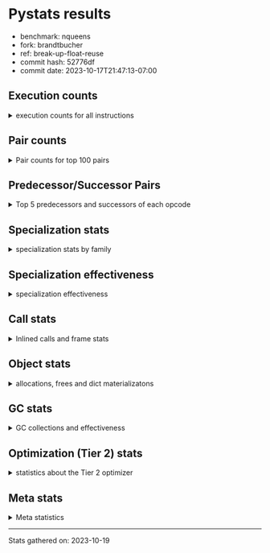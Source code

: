 
# Pystats results

- benchmark: nqueens
- fork: brandtbucher
- ref: break-up-float-reuse
- commit hash: 52776df
- commit date: 2023-10-17T21:47:13-07:00

## Execution counts

<details>
<summary> execution counts for all instructions </summary>

|Name | Count | Self | Cumulative | Miss ratio | 
|---|---:|---:|---:|---:|
| LOAD_FAST | 88,819,380 | 10.9% | 10.9% |  |
| POP_TOP | 51,823,200 | 6.4% | 17.2% |  |
| STORE_FAST | 48,717,120 | 6.0% | 23.2% |  |
| JUMP_BACKWARD | 48,716,640 | 6.0% | 29.2% |  |
| RESUME_CHECK | 47,111,580 | 5.8% | 35.0% |  |
| LOAD_FAST_LOAD_FAST | 46,032,060 | 5.6% | 40.6% |  |
| INTERPRETER_EXIT | 44,692,260 | 5.5% | 46.1% |  |
| YIELD_VALUE | 42,146,160 | 5.2% | 51.2% |  |
| LOAD_DEREF | 39,727,140 | 4.9% | 56.1% |  |
| BINARY_SUBSCR_TUPLE_INT | 39,721,440 | 4.9% | 61.0% |  |
| LOAD_CONST | 37,164,180 | 4.6% | 65.5% |  |
| FOR_ITER_RANGE | 29,489,880 | 3.6% | 69.1% |  |
| BINARY_OP_ADD_INT | 27,667,440 | 3.4% | 72.5% |  |
| FOR_ITER_LIST | 21,772,800 | 2.7% | 75.2% |  |
| SWAP | 17,990,340 | 2.2% | 77.4% |  |
| BINARY_SUBSCR_LIST_INT | 17,990,280 | 2.2% | 79.6% |  |
| COPY | 15,571,200 | 1.9% | 81.5% |  |
| STORE_SUBSCR_LIST_INT | 13,152,000 | 1.6% | 83.1% |  |
| LOAD_GLOBAL_BUILTIN | 12,350,040 | 1.5% | 84.6% |  |
| BINARY_OP_SUBTRACT_INT | 11,747,160 | 1.4% | 86.1% |  |
| POP_JUMP_IF_FALSE | 11,414,460 | 1.4% | 87.5% |  |
| BINARY_SLICE | 10,732,920 | 1.3% | 88.8% |  |
| COMPARE_OP_INT | 9,122,040 | 1.1% | 89.9% |  |
| CALL_BUILTIN_CLASS | 7,384,740 | 0.9% | 90.8% |  |
| GET_ITER | 7,384,440 | 0.9% | 91.7% |  |
| RETURN_CONST | 4,965,360 | 0.6% | 92.3% |  |
| RETURN_GENERATOR | 4,965,300 | 0.6% | 92.9% |  |
| COPY_FREE_VARS | 4,965,240 | 0.6% | 93.5% |  |
| CALL_PY_EXACT_ARGS | 4,965,240 | 0.6% | 94.2% |  |
| SET_FUNCTION_ATTRIBUTE | 4,965,180 | 0.6% | 94.8% |  |
| MAKE_FUNCTION | 4,965,180 | 0.6% | 95.4% |  |
| BUILD_TUPLE | 4,965,180 | 0.6% | 96.0% |  |
| UNARY_NEGATIVE | 4,838,280 | 0.6% | 96.6% |  |
| BINARY_OP | 4,157,960 | 0.5% | 97.1% |  |
| STORE_SLICE | 4,156,860 | 0.5% | 97.6% |  |
| CALL_LEN | 2,546,040 | 0.3% | 97.9% |  |
| JUMP_FORWARD | 2,424,660 | 0.3% | 98.2% |  |
| BINARY_SUBSCR | 2,419,820 | 0.3% | 98.5% |  |
| STORE_SUBSCR | 2,419,740 | 0.3% | 98.8% |  |
| STORE_DEREF | 2,419,260 | 0.3% | 99.1% |  |
| FOR_ITER_GEN | 2,419,260 | 0.3% | 99.4% |  |
| CALL_TUPLE_1 | 2,419,260 | 0.3% | 99.7% |  |
| TO_BOOL_INT | 2,419,200 | 0.3% | 100.0% |  |
| POP_JUMP_IF_TRUE | 126,780 | 0.0% | 100.0% |  |
| CALL | 560 | 0.0% | 100.0% |  |
| PUSH_NULL | 300 | 0.0% | 100.0% |  |
| LOAD_GLOBAL | 280 | 0.0% | 100.0% |  |
| LOAD_GLOBAL_MODULE | 220 | 0.0% | 100.0% |  |
| MAKE_CELL | 120 | 0.0% | 100.0% |  |
| LOAD_ATTR_MODULE | 100 | 0.0% | 100.0% |  |
| RETURN_VALUE | 60 | 0.0% | 100.0% |  |
| POP_JUMP_IF_NOT_NONE | 60 | 0.0% | 100.0% |  |
| NOP | 60 | 0.0% | 100.0% |  |
| LOAD_ATTR | 60 | 0.0% | 100.0% |  |
| END_FOR | 60 | 0.0% | 100.0% |  |
| CALL_PY_WITH_DEFAULTS | 60 | 0.0% | 100.0% |  |
| CALL_FUNCTION_EX | 60 | 0.0% | 100.0% |  |
| BUILD_SLICE | 60 | 0.0% | 100.0% |  |
| BINARY_OP_SUBTRACT_FLOAT_LHS | 60 | 0.0% | 100.0% |  |
| TO_BOOL | 20 | 0.0% | 100.0% |  |
| COMPARE_OP | 20 | 0.0% | 100.0% |  |


</details>

## Pair counts

<details>
<summary> Pair counts for top 100 pairs </summary>

|Pair | Count | Self | Cumulative | 
|---|---:|---:|---:|
| RESUME_CHECK POP_TOP | 42,146,160 | 5.2% | 5.2% |
| POP_TOP JUMP_BACKWARD | 42,019,380 | 5.1% | 10.3% |
| CACHE RESUME_CHECK | 39,727,020 | 4.9% | 15.2% |
| YIELD_VALUE INTERPRETER_EXIT | 39,726,960 | 4.9% | 20.1% |
| STORE_FAST LOAD_DEREF | 39,721,500 | 4.9% | 24.9% |
| LOAD_FAST BINARY_SUBSCR_TUPLE_INT | 39,721,440 | 4.9% | 29.8% |
| LOAD_DEREF LOAD_FAST | 39,721,440 | 4.9% | 34.7% |
| FOR_ITER_RANGE STORE_FAST | 26,943,840 | 3.3% | 38.0% |
| JUMP_BACKWARD FOR_ITER_RANGE | 24,524,700 | 3.0% | 41.0% |
| BINARY_SUBSCR_TUPLE_INT LOAD_FAST | 20,367,840 | 2.5% | 43.5% |
| LOAD_FAST BINARY_OP_ADD_INT | 19,353,600 | 2.4% | 45.8% |
| JUMP_BACKWARD FOR_ITER_LIST | 19,353,600 | 2.4% | 48.2% |
| FOR_ITER_LIST STORE_FAST | 19,353,600 | 2.4% | 50.6% |
| BINARY_SUBSCR_TUPLE_INT YIELD_VALUE | 19,353,600 | 2.4% | 52.9% |
| BINARY_OP_ADD_INT YIELD_VALUE | 19,353,600 | 2.4% | 55.3% |
| BINARY_SUBSCR_LIST_INT LOAD_CONST | 13,152,000 | 1.6% | 56.9% |
| LOAD_FAST_LOAD_FAST BINARY_SUBSCR_LIST_INT | 11,414,280 | 1.4% | 58.3% |
| COMPARE_OP_INT POP_JUMP_IF_FALSE | 8,995,260 | 1.1% | 59.4% |
| STORE_SUBSCR_LIST_INT LOAD_FAST_LOAD_FAST | 8,995,140 | 1.1% | 60.5% |
| STORE_FAST LOAD_FAST_LOAD_FAST | 8,995,140 | 1.1% | 61.6% |
| LOAD_CONST BINARY_OP_ADD_INT | 8,313,800 | 1.0% | 62.7% |
| LOAD_FAST_LOAD_FAST LOAD_CONST | 8,313,720 | 1.0% | 63.7% |
| LOAD_GLOBAL_BUILTIN LOAD_FAST | 7,384,560 | 0.9% | 64.6% |
| LOAD_FAST LOAD_CONST | 6,576,180 | 0.8% | 65.4% |
| LOAD_CONST COMPARE_OP_INT | 6,576,040 | 0.8% | 66.2% |
| SWAP SWAP | 6,576,000 | 0.8% | 67.0% |
| SWAP STORE_SUBSCR_LIST_INT | 6,576,000 | 0.8% | 67.8% |
| POP_JUMP_IF_FALSE LOAD_FAST_LOAD_FAST | 6,576,000 | 0.8% | 68.6% |
| LOAD_FAST_LOAD_FAST STORE_SUBSCR_LIST_INT | 6,576,000 | 0.8% | 69.4% |
| LOAD_FAST_LOAD_FAST COPY | 6,576,000 | 0.8% | 70.2% |
| LOAD_CONST BINARY_OP_SUBTRACT_INT | 6,576,000 | 0.8% | 71.0% |
| COPY COPY | 6,576,000 | 0.8% | 71.8% |
| COPY BINARY_SUBSCR_LIST_INT | 6,576,000 | 0.8% | 72.6% |
| BINARY_OP_SUBTRACT_INT SWAP | 6,576,000 | 0.8% | 73.4% |
| RETURN_CONST INTERPRETER_EXIT | 4,965,300 | 0.6% | 74.1% |
| POP_TOP RESUME_CHECK | 4,965,300 | 0.6% | 74.7% |
| LOAD_GLOBAL_BUILTIN LOAD_GLOBAL_BUILTIN | 4,965,260 | 0.6% | 75.3% |
| CACHE POP_TOP | 4,965,240 | 0.6% | 75.9% |
| SET_FUNCTION_ATTRIBUTE LOAD_FAST | 4,965,180 | 0.6% | 76.5% |
| RESUME_CHECK LOAD_FAST | 4,965,180 | 0.6% | 77.1% |
| MAKE_FUNCTION SET_FUNCTION_ATTRIBUTE | 4,965,180 | 0.6% | 77.7% |
| LOAD_FAST BUILD_TUPLE | 4,965,180 | 0.6% | 78.3% |
| LOAD_CONST MAKE_FUNCTION | 4,965,180 | 0.6% | 78.9% |
| COPY_FREE_VARS RETURN_GENERATOR | 4,965,180 | 0.6% | 79.5% |
| CALL_PY_EXACT_ARGS COPY_FREE_VARS | 4,965,180 | 0.6% | 80.1% |
| BUILD_TUPLE LOAD_CONST | 4,965,180 | 0.6% | 80.7% |
| GET_ITER CALL_PY_EXACT_ARGS | 4,965,160 | 0.6% | 81.4% |
| LOAD_FAST_LOAD_FAST UNARY_NEGATIVE | 4,838,280 | 0.6% | 81.9% |
| LOAD_FAST_LOAD_FAST BINARY_OP_SUBTRACT_INT | 4,156,900 | 0.5% | 82.5% |
| STORE_SUBSCR_LIST_INT JUMP_BACKWARD | 4,156,860 | 0.5% | 83.0% |
| STORE_SLICE LOAD_FAST_LOAD_FAST | 4,156,860 | 0.5% | 83.5% |
| LOAD_FAST_LOAD_FAST LOAD_FAST | 4,156,860 | 0.5% | 84.0% |
| LOAD_CONST STORE_SLICE | 4,156,860 | 0.5% | 84.5% |
| LOAD_CONST BINARY_SLICE | 4,156,860 | 0.5% | 85.0% |
| BINARY_SLICE LOAD_FAST_LOAD_FAST | 4,156,860 | 0.5% | 85.5% |
| BINARY_SLICE BINARY_OP | 4,156,860 | 0.5% | 86.0% |
| BINARY_OP_SUBTRACT_INT LOAD_FAST_LOAD_FAST | 4,156,860 | 0.5% | 86.5% |
| BINARY_OP_ADD_INT LOAD_CONST | 4,156,860 | 0.5% | 87.0% |
| BINARY_OP_ADD_INT BINARY_SLICE | 4,156,860 | 0.5% | 87.6% |
| BINARY_OP LOAD_FAST_LOAD_FAST | 4,156,860 | 0.5% | 88.1% |
| FOR_ITER_RANGE RETURN_CONST | 2,546,040 | 0.3% | 88.4% |
| RETURN_GENERATOR CALL_BUILTIN_CLASS | 2,546,020 | 0.3% | 88.7% |
| LOAD_FAST GET_ITER | 2,545,980 | 0.3% | 89.0% |
| LOAD_FAST FOR_ITER_RANGE | 2,545,980 | 0.3% | 89.3% |
| CALL_BUILTIN_CLASS CALL_LEN | 2,545,980 | 0.3% | 89.6% |
| LOAD_FAST CALL_BUILTIN_CLASS | 2,419,280 | 0.3% | 89.9% |
| CALL_BUILTIN_CLASS CALL_BUILTIN_CLASS | 2,419,280 | 0.3% | 90.2% |
| YIELD_VALUE STORE_DEREF | 2,419,200 | 0.3% | 90.5% |
| TO_BOOL_INT POP_JUMP_IF_FALSE | 2,419,200 | 0.3% | 90.8% |
| SWAP COPY | 2,419,200 | 0.3% | 91.1% |
| STORE_DEREF LOAD_FAST | 2,419,200 | 0.3% | 91.4% |
| LOAD_FAST LOAD_GLOBAL_BUILTIN | 2,419,200 | 0.3% | 91.7% |
| LOAD_FAST FOR_ITER_LIST | 2,419,200 | 0.3% | 92.0% |
| LOAD_FAST BINARY_SLICE | 2,419,200 | 0.3% | 92.3% |
| LOAD_CONST LOAD_FAST | 2,419,200 | 0.3% | 92.6% |
| JUMP_BACKWARD FOR_ITER_GEN | 2,419,200 | 0.3% | 92.9% |
| GET_ITER FOR_ITER_RANGE | 2,419,200 | 0.3% | 93.2% |
| FOR_ITER_LIST RETURN_CONST | 2,419,200 | 0.3% | 93.5% |
| FOR_ITER_GEN RESUME_CHECK | 2,419,200 | 0.3% | 93.8% |
| COPY COMPARE_OP_INT | 2,419,200 | 0.3% | 94.1% |
| CALL_TUPLE_1 YIELD_VALUE | 2,419,200 | 0.3% | 94.4% |
| CALL_LEN SWAP | 2,419,200 | 0.3% | 94.7% |
| CALL_BUILTIN_CLASS GET_ITER | 2,419,200 | 0.3% | 95.0% |
| BINARY_SLICE GET_ITER | 2,419,200 | 0.3% | 95.3% |
| RETURN_GENERATOR CALL_TUPLE_1 | 2,419,180 | 0.3% | 95.6% |
| LOAD_FAST TO_BOOL_INT | 2,419,180 | 0.3% | 95.8% |
| UNARY_NEGATIVE STORE_SUBSCR | 2,419,140 | 0.3% | 96.1% |
| UNARY_NEGATIVE BINARY_SUBSCR | 2,419,140 | 0.3% | 96.4% |
| SWAP LOAD_FAST_LOAD_FAST | 2,419,140 | 0.3% | 96.7% |
| STORE_SUBSCR LOAD_GLOBAL_BUILTIN | 2,419,140 | 0.3% | 97.0% |
| POP_TOP POP_TOP | 2,419,140 | 0.3% | 97.3% |
| POP_TOP JUMP_FORWARD | 2,419,140 | 0.3% | 97.6% |
| POP_JUMP_IF_FALSE JUMP_BACKWARD | 2,419,140 | 0.3% | 97.9% |
| JUMP_FORWARD LOAD_FAST | 2,419,140 | 0.3% | 98.2% |
| JUMP_BACKWARD LOAD_GLOBAL_BUILTIN | 2,419,140 | 0.3% | 98.5% |
| BINARY_SUBSCR_LIST_INT SWAP | 2,419,140 | 0.3% | 98.8% |
| BINARY_SUBSCR_LIST_INT STORE_FAST | 2,419,140 | 0.3% | 99.1% |
| BINARY_SUBSCR LOAD_FAST_LOAD_FAST | 2,419,140 | 0.3% | 99.4% |
| POP_JUMP_IF_FALSE POP_TOP | 2,292,420 | 0.3% | 99.7% |
| LOAD_FAST BINARY_OP_SUBTRACT_INT | 1,014,240 | 0.1% | 99.8% |


</details>

## Predecessor/Successor Pairs

<details>
<summary> Top 5 predecessors and successors of each opcode </summary>

### BINARY_SLICE

<details>
<summary> Successors and predecessors for BINARY_SLICE </summary>

|Predecessors | Count | Percentage | 
|---|---:|---:|
| LOAD_CONST | 4,156,860 | 38.7% |
| BINARY_OP_ADD_INT | 4,156,860 | 38.7% |
| LOAD_FAST | 2,419,200 | 22.5% |

|Successors | Count | Percentage | 
|---|---:|---:|
| LOAD_FAST_LOAD_FAST | 4,156,860 | 38.7% |
| BINARY_OP | 4,156,860 | 38.7% |
| GET_ITER | 2,419,200 | 22.5% |


</details>

### STORE_SLICE

<details>
<summary> Successors and predecessors for STORE_SLICE </summary>

|Predecessors | Count | Percentage | 
|---|---:|---:|
| LOAD_CONST | 4,156,860 | 100.0% |

|Successors | Count | Percentage | 
|---|---:|---:|
| LOAD_FAST_LOAD_FAST | 4,156,860 | 100.0% |


</details>

### CACHE

<details>
<summary> Successors and predecessors for CACHE </summary>

|Predecessors | Count | Percentage | 
|---|---:|---:|

|Successors | Count | Percentage | 
|---|---:|---:|
| RESUME_CHECK | 39,727,020 | 88.9% |
| POP_TOP | 4,965,240 | 11.1% |


</details>

### BINARY_SUBSCR

<details>
<summary> Successors and predecessors for BINARY_SUBSCR </summary>

|Predecessors | Count | Percentage | 
|---|---:|---:|
| UNARY_NEGATIVE | 2,419,140 | 100.0% |
| BINARY_SUBSCR | 620 | 0.0% |
| BUILD_SLICE | 60 | 0.0% |

|Successors | Count | Percentage | 
|---|---:|---:|
| LOAD_FAST_LOAD_FAST | 2,419,140 | 100.0% |
| BINARY_SUBSCR | 620 | 0.0% |
| STORE_FAST | 60 | 0.0% |


</details>

### END_FOR

<details>
<summary> Successors and predecessors for END_FOR </summary>

|Predecessors | Count | Percentage | 
|---|---:|---:|
| RETURN_CONST | 60 | 100.0% |

|Successors | Count | Percentage | 
|---|---:|---:|
| RETURN_CONST | 60 | 100.0% |


</details>

### GET_ITER

<details>
<summary> Successors and predecessors for GET_ITER </summary>

|Predecessors | Count | Percentage | 
|---|---:|---:|
| LOAD_FAST | 2,545,980 | 34.5% |
| CALL_BUILTIN_CLASS | 2,419,200 | 32.8% |
| BINARY_SLICE | 2,419,200 | 32.8% |
| RETURN_GENERATOR | 60 | 0.0% |

|Successors | Count | Percentage | 
|---|---:|---:|
| CALL_PY_EXACT_ARGS | 4,965,160 | 67.2% |
| FOR_ITER_RANGE | 2,419,200 | 32.8% |
| FOR_ITER_GEN | 60 | 0.0% |
| CALL | 20 | 0.0% |


</details>

### INTERPRETER_EXIT

<details>
<summary> Successors and predecessors for INTERPRETER_EXIT </summary>

|Predecessors | Count | Percentage | 
|---|---:|---:|
| YIELD_VALUE | 39,726,960 | 88.9% |
| RETURN_CONST | 4,965,300 | 11.1% |

|Successors | Count | Percentage | 
|---|---:|---:|


</details>

### MAKE_FUNCTION

<details>
<summary> Successors and predecessors for MAKE_FUNCTION </summary>

|Predecessors | Count | Percentage | 
|---|---:|---:|
| LOAD_CONST | 4,965,180 | 100.0% |

|Successors | Count | Percentage | 
|---|---:|---:|
| SET_FUNCTION_ATTRIBUTE | 4,965,180 | 100.0% |


</details>

### NOP

<details>
<summary> Successors and predecessors for NOP </summary>

|Predecessors | Count | Percentage | 
|---|---:|---:|
| POP_TOP | 60 | 100.0% |

|Successors | Count | Percentage | 
|---|---:|---:|
| LOAD_DEREF | 60 | 100.0% |


</details>

### POP_TOP

<details>
<summary> Successors and predecessors for POP_TOP </summary>

|Predecessors | Count | Percentage | 
|---|---:|---:|
| RESUME_CHECK | 42,146,160 | 81.3% |
| CACHE | 4,965,240 | 9.6% |
| POP_TOP | 2,419,140 | 4.7% |
| POP_JUMP_IF_FALSE | 2,292,420 | 4.4% |
| CALL | 120 | 0.0% |

|Successors | Count | Percentage | 
|---|---:|---:|
| JUMP_BACKWARD | 42,019,380 | 81.1% |
| RESUME_CHECK | 4,965,300 | 9.6% |
| POP_TOP | 2,419,140 | 4.7% |
| JUMP_FORWARD | 2,419,140 | 4.7% |
| LOAD_FAST | 120 | 0.0% |


</details>

### PUSH_NULL

<details>
<summary> Successors and predecessors for PUSH_NULL </summary>

|Predecessors | Count | Percentage | 
|---|---:|---:|
| LOAD_FAST | 180 | 60.0% |
| LOAD_DEREF | 60 | 20.0% |
| LOAD_ATTR_MODULE | 40 | 13.3% |
| LOAD_ATTR | 20 | 6.7% |

|Successors | Count | Percentage | 
|---|---:|---:|
| CALL | 240 | 80.0% |
| LOAD_FAST | 60 | 20.0% |


</details>

### RETURN_GENERATOR

<details>
<summary> Successors and predecessors for RETURN_GENERATOR </summary>

|Predecessors | Count | Percentage | 
|---|---:|---:|
| COPY_FREE_VARS | 4,965,180 | 100.0% |
| MAKE_CELL | 120 | 0.0% |

|Successors | Count | Percentage | 
|---|---:|---:|
| CALL_BUILTIN_CLASS | 2,546,020 | 51.3% |
| CALL_TUPLE_1 | 2,419,180 | 48.7% |
| GET_ITER | 60 | 0.0% |
| CALL | 40 | 0.0% |


</details>

### RETURN_VALUE

<details>
<summary> Successors and predecessors for RETURN_VALUE </summary>

|Predecessors | Count | Percentage | 
|---|---:|---:|
| LOAD_FAST | 60 | 100.0% |

|Successors | Count | Percentage | 
|---|---:|---:|
| LOAD_GLOBAL | 40 | 66.7% |
| LOAD_GLOBAL_MODULE | 20 | 33.3% |


</details>

### STORE_SUBSCR

<details>
<summary> Successors and predecessors for STORE_SUBSCR </summary>

|Predecessors | Count | Percentage | 
|---|---:|---:|
| UNARY_NEGATIVE | 2,419,140 | 100.0% |
| STORE_SUBSCR | 600 | 0.0% |

|Successors | Count | Percentage | 
|---|---:|---:|
| LOAD_GLOBAL_BUILTIN | 2,419,140 | 100.0% |
| STORE_SUBSCR | 600 | 0.0% |


</details>

### TO_BOOL

<details>
<summary> Successors and predecessors for TO_BOOL </summary>

|Predecessors | Count | Percentage | 
|---|---:|---:|
| LOAD_FAST | 20 | 100.0% |

|Successors | Count | Percentage | 
|---|---:|---:|
| TO_BOOL_INT | 20 | 100.0% |


</details>

### UNARY_NEGATIVE

<details>
<summary> Successors and predecessors for UNARY_NEGATIVE </summary>

|Predecessors | Count | Percentage | 
|---|---:|---:|
| LOAD_FAST_LOAD_FAST | 4,838,280 | 100.0% |

|Successors | Count | Percentage | 
|---|---:|---:|
| STORE_SUBSCR | 2,419,140 | 50.0% |
| BINARY_SUBSCR | 2,419,140 | 50.0% |


</details>

### BINARY_OP

<details>
<summary> Successors and predecessors for BINARY_OP </summary>

|Predecessors | Count | Percentage | 
|---|---:|---:|
| BINARY_SLICE | 4,156,860 | 100.0% |
| BINARY_OP | 1,020 | 0.0% |
| LOAD_CONST | 40 | 0.0% |
| LOAD_FAST_LOAD_FAST | 20 | 0.0% |
| LOAD_FAST | 20 | 0.0% |

|Successors | Count | Percentage | 
|---|---:|---:|
| LOAD_FAST_LOAD_FAST | 4,156,860 | 100.0% |
| BINARY_OP | 1,020 | 0.0% |
| BINARY_OP_ADD_INT | 40 | 0.0% |
| BINARY_OP_SUBTRACT_INT | 20 | 0.0% |
| BINARY_OP_SUBTRACT_FLOAT_LHS | 20 | 0.0% |


</details>

### BUILD_SLICE

<details>
<summary> Successors and predecessors for BUILD_SLICE </summary>

|Predecessors | Count | Percentage | 
|---|---:|---:|
| LOAD_CONST | 60 | 100.0% |

|Successors | Count | Percentage | 
|---|---:|---:|
| BINARY_SUBSCR | 60 | 100.0% |


</details>

### BUILD_TUPLE

<details>
<summary> Successors and predecessors for BUILD_TUPLE </summary>

|Predecessors | Count | Percentage | 
|---|---:|---:|
| LOAD_FAST | 4,965,180 | 100.0% |

|Successors | Count | Percentage | 
|---|---:|---:|
| LOAD_CONST | 4,965,180 | 100.0% |


</details>

### CALL

<details>
<summary> Successors and predecessors for CALL </summary>

|Predecessors | Count | Percentage | 
|---|---:|---:|
| PUSH_NULL | 240 | 42.9% |
| LOAD_FAST | 100 | 17.9% |
| CALL | 80 | 14.3% |
| RETURN_GENERATOR | 40 | 7.1% |
| CALL_BUILTIN_CLASS | 40 | 7.1% |

|Successors | Count | Percentage | 
|---|---:|---:|
| POP_TOP | 120 | 21.4% |
| CALL_BUILTIN_CLASS | 120 | 21.4% |
| CALL | 80 | 14.3% |
| STORE_FAST | 60 | 10.7% |
| LOAD_FAST | 60 | 10.7% |


</details>

### CALL_FUNCTION_EX

<details>
<summary> Successors and predecessors for CALL_FUNCTION_EX </summary>

|Predecessors | Count | Percentage | 
|---|---:|---:|
| LOAD_FAST | 60 | 100.0% |

|Successors | Count | Percentage | 
|---|---:|---:|
| COPY_FREE_VARS | 60 | 100.0% |


</details>

### COMPARE_OP

<details>
<summary> Successors and predecessors for COMPARE_OP </summary>

|Predecessors | Count | Percentage | 
|---|---:|---:|
| LOAD_CONST | 20 | 100.0% |

|Successors | Count | Percentage | 
|---|---:|---:|
| COMPARE_OP_INT | 20 | 100.0% |


</details>

### COPY

<details>
<summary> Successors and predecessors for COPY </summary>

|Predecessors | Count | Percentage | 
|---|---:|---:|
| LOAD_FAST_LOAD_FAST | 6,576,000 | 42.2% |
| COPY | 6,576,000 | 42.2% |
| SWAP | 2,419,200 | 15.5% |

|Successors | Count | Percentage | 
|---|---:|---:|
| COPY | 6,576,000 | 42.2% |
| BINARY_SUBSCR_LIST_INT | 6,576,000 | 42.2% |
| COMPARE_OP_INT | 2,419,200 | 15.5% |


</details>

### COPY_FREE_VARS

<details>
<summary> Successors and predecessors for COPY_FREE_VARS </summary>

|Predecessors | Count | Percentage | 
|---|---:|---:|
| CALL_PY_EXACT_ARGS | 4,965,180 | 100.0% |
| CALL_FUNCTION_EX | 60 | 0.0% |

|Successors | Count | Percentage | 
|---|---:|---:|
| RETURN_GENERATOR | 4,965,180 | 100.0% |
| RESUME_CHECK | 60 | 0.0% |


</details>

### JUMP_BACKWARD

<details>
<summary> Successors and predecessors for JUMP_BACKWARD </summary>

|Predecessors | Count | Percentage | 
|---|---:|---:|
| POP_TOP | 42,019,380 | 86.3% |
| STORE_SUBSCR_LIST_INT | 4,156,860 | 8.5% |
| POP_JUMP_IF_FALSE | 2,419,140 | 5.0% |
| POP_JUMP_IF_TRUE | 121,260 | 0.2% |

|Successors | Count | Percentage | 
|---|---:|---:|
| FOR_ITER_RANGE | 24,524,700 | 50.3% |
| FOR_ITER_LIST | 19,353,600 | 39.7% |
| FOR_ITER_GEN | 2,419,200 | 5.0% |
| LOAD_GLOBAL_BUILTIN | 2,419,140 | 5.0% |


</details>

### JUMP_FORWARD

<details>
<summary> Successors and predecessors for JUMP_FORWARD </summary>

|Predecessors | Count | Percentage | 
|---|---:|---:|
| POP_TOP | 2,419,140 | 99.8% |
| POP_JUMP_IF_TRUE | 5,520 | 0.2% |

|Successors | Count | Percentage | 
|---|---:|---:|
| LOAD_FAST | 2,419,140 | 99.8% |
| LOAD_DEREF | 5,520 | 0.2% |


</details>

### LOAD_ATTR

<details>
<summary> Successors and predecessors for LOAD_ATTR </summary>

|Predecessors | Count | Percentage | 
|---|---:|---:|
| LOAD_GLOBAL_MODULE | 40 | 66.7% |
| LOAD_GLOBAL | 20 | 33.3% |

|Successors | Count | Percentage | 
|---|---:|---:|
| LOAD_ATTR_MODULE | 40 | 66.7% |
| PUSH_NULL | 20 | 33.3% |


</details>

### LOAD_CONST

<details>
<summary> Successors and predecessors for LOAD_CONST </summary>

|Predecessors | Count | Percentage | 
|---|---:|---:|
| BINARY_SUBSCR_LIST_INT | 13,152,000 | 35.4% |
| LOAD_FAST_LOAD_FAST | 8,313,720 | 22.4% |
| LOAD_FAST | 6,576,180 | 17.7% |
| BUILD_TUPLE | 4,965,180 | 13.4% |
| BINARY_OP_ADD_INT | 4,156,860 | 11.2% |

|Successors | Count | Percentage | 
|---|---:|---:|
| BINARY_OP_ADD_INT | 8,313,800 | 22.4% |
| COMPARE_OP_INT | 6,576,040 | 17.7% |
| BINARY_OP_SUBTRACT_INT | 6,576,000 | 17.7% |
| MAKE_FUNCTION | 4,965,180 | 13.4% |
| STORE_SLICE | 4,156,860 | 11.2% |


</details>

### LOAD_DEREF

<details>
<summary> Successors and predecessors for LOAD_DEREF </summary>

|Predecessors | Count | Percentage | 
|---|---:|---:|
| STORE_FAST | 39,721,500 | 100.0% |
| JUMP_FORWARD | 5,520 | 0.0% |
| NOP | 60 | 0.0% |
| LOAD_GLOBAL_BUILTIN | 60 | 0.0% |

|Successors | Count | Percentage | 
|---|---:|---:|
| LOAD_FAST | 39,721,440 | 100.0% |
| YIELD_VALUE | 5,520 | 0.0% |
| STORE_FAST | 60 | 0.0% |
| PUSH_NULL | 60 | 0.0% |
| CALL_LEN | 40 | 0.0% |


</details>

### LOAD_FAST

<details>
<summary> Successors and predecessors for LOAD_FAST </summary>

|Predecessors | Count | Percentage | 
|---|---:|---:|
| LOAD_DEREF | 39,721,440 | 44.7% |
| BINARY_SUBSCR_TUPLE_INT | 20,367,840 | 22.9% |
| LOAD_GLOBAL_BUILTIN | 7,384,560 | 8.3% |
| SET_FUNCTION_ATTRIBUTE | 4,965,180 | 5.6% |
| RESUME_CHECK | 4,965,180 | 5.6% |

|Successors | Count | Percentage | 
|---|---:|---:|
| BINARY_SUBSCR_TUPLE_INT | 39,721,440 | 44.7% |
| BINARY_OP_ADD_INT | 19,353,600 | 21.8% |
| LOAD_CONST | 6,576,180 | 7.4% |
| BUILD_TUPLE | 4,965,180 | 5.6% |
| GET_ITER | 2,545,980 | 2.9% |


</details>

### LOAD_FAST_LOAD_FAST

<details>
<summary> Successors and predecessors for LOAD_FAST_LOAD_FAST </summary>

|Predecessors | Count | Percentage | 
|---|---:|---:|
| STORE_SUBSCR_LIST_INT | 8,995,140 | 19.5% |
| STORE_FAST | 8,995,140 | 19.5% |
| POP_JUMP_IF_FALSE | 6,576,000 | 14.3% |
| STORE_SLICE | 4,156,860 | 9.0% |
| BINARY_SLICE | 4,156,860 | 9.0% |

|Successors | Count | Percentage | 
|---|---:|---:|
| BINARY_SUBSCR_LIST_INT | 11,414,280 | 24.8% |
| LOAD_CONST | 8,313,720 | 18.1% |
| STORE_SUBSCR_LIST_INT | 6,576,000 | 14.3% |
| COPY | 6,576,000 | 14.3% |
| UNARY_NEGATIVE | 4,838,280 | 10.5% |


</details>

### LOAD_GLOBAL

<details>
<summary> Successors and predecessors for LOAD_GLOBAL </summary>

|Predecessors | Count | Percentage | 
|---|---:|---:|
| STORE_FAST | 80 | 28.6% |
| RESUME_CHECK | 80 | 28.6% |
| LOAD_GLOBAL_BUILTIN | 60 | 21.4% |
| RETURN_VALUE | 40 | 14.3% |
| STORE_DEREF | 20 | 7.1% |

|Successors | Count | Percentage | 
|---|---:|---:|
| LOAD_GLOBAL_BUILTIN | 180 | 64.3% |
| LOAD_GLOBAL_MODULE | 80 | 28.6% |
| LOAD_ATTR | 20 | 7.1% |


</details>

### MAKE_CELL

<details>
<summary> Successors and predecessors for MAKE_CELL </summary>

|Predecessors | Count | Percentage | 
|---|---:|---:|
| CALL_PY_WITH_DEFAULTS | 60 | 50.0% |
| CALL_PY_EXACT_ARGS | 60 | 50.0% |

|Successors | Count | Percentage | 
|---|---:|---:|
| RETURN_GENERATOR | 120 | 100.0% |


</details>

### POP_JUMP_IF_FALSE

<details>
<summary> Successors and predecessors for POP_JUMP_IF_FALSE </summary>

|Predecessors | Count | Percentage | 
|---|---:|---:|
| COMPARE_OP_INT | 8,995,260 | 78.8% |
| TO_BOOL_INT | 2,419,200 | 21.2% |

|Successors | Count | Percentage | 
|---|---:|---:|
| LOAD_FAST_LOAD_FAST | 6,576,000 | 57.6% |
| JUMP_BACKWARD | 2,419,140 | 21.2% |
| POP_TOP | 2,292,420 | 20.1% |
| LOAD_GLOBAL_BUILTIN | 126,840 | 1.1% |
| LOAD_FAST | 60 | 0.0% |


</details>

### POP_JUMP_IF_NOT_NONE

<details>
<summary> Successors and predecessors for POP_JUMP_IF_NOT_NONE </summary>

|Predecessors | Count | Percentage | 
|---|---:|---:|
| LOAD_FAST | 60 | 100.0% |

|Successors | Count | Percentage | 
|---|---:|---:|
| LOAD_FAST | 60 | 100.0% |


</details>

### POP_JUMP_IF_TRUE

<details>
<summary> Successors and predecessors for POP_JUMP_IF_TRUE </summary>

|Predecessors | Count | Percentage | 
|---|---:|---:|
| COMPARE_OP_INT | 126,780 | 100.0% |

|Successors | Count | Percentage | 
|---|---:|---:|
| JUMP_BACKWARD | 121,260 | 95.6% |
| JUMP_FORWARD | 5,520 | 4.4% |


</details>

### RETURN_CONST

<details>
<summary> Successors and predecessors for RETURN_CONST </summary>

|Predecessors | Count | Percentage | 
|---|---:|---:|
| FOR_ITER_RANGE | 2,546,040 | 51.3% |
| FOR_ITER_LIST | 2,419,200 | 48.7% |
| POP_TOP | 60 | 0.0% |
| END_FOR | 60 | 0.0% |

|Successors | Count | Percentage | 
|---|---:|---:|
| INTERPRETER_EXIT | 4,965,300 | 100.0% |
| END_FOR | 60 | 0.0% |


</details>

### SET_FUNCTION_ATTRIBUTE

<details>
<summary> Successors and predecessors for SET_FUNCTION_ATTRIBUTE </summary>

|Predecessors | Count | Percentage | 
|---|---:|---:|
| MAKE_FUNCTION | 4,965,180 | 100.0% |

|Successors | Count | Percentage | 
|---|---:|---:|
| LOAD_FAST | 4,965,180 | 100.0% |


</details>

### STORE_DEREF

<details>
<summary> Successors and predecessors for STORE_DEREF </summary>

|Predecessors | Count | Percentage | 
|---|---:|---:|
| YIELD_VALUE | 2,419,200 | 100.0% |
| CALL_TUPLE_1 | 60 | 0.0% |

|Successors | Count | Percentage | 
|---|---:|---:|
| LOAD_FAST | 2,419,200 | 100.0% |
| LOAD_GLOBAL_BUILTIN | 40 | 0.0% |
| LOAD_GLOBAL | 20 | 0.0% |


</details>

### STORE_FAST

<details>
<summary> Successors and predecessors for STORE_FAST </summary>

|Predecessors | Count | Percentage | 
|---|---:|---:|
| FOR_ITER_RANGE | 26,943,840 | 55.3% |
| FOR_ITER_LIST | 19,353,600 | 39.7% |
| BINARY_SUBSCR_LIST_INT | 2,419,140 | 5.0% |
| CALL_BUILTIN_CLASS | 120 | 0.0% |
| LOAD_FAST | 60 | 0.0% |

|Successors | Count | Percentage | 
|---|---:|---:|
| LOAD_DEREF | 39,721,500 | 81.5% |
| LOAD_FAST_LOAD_FAST | 8,995,140 | 18.5% |
| LOAD_FAST | 240 | 0.0% |
| LOAD_GLOBAL_BUILTIN | 120 | 0.0% |
| LOAD_GLOBAL | 80 | 0.0% |


</details>

### SWAP

<details>
<summary> Successors and predecessors for SWAP </summary>

|Predecessors | Count | Percentage | 
|---|---:|---:|
| SWAP | 6,576,000 | 36.6% |
| BINARY_OP_SUBTRACT_INT | 6,576,000 | 36.6% |
| CALL_LEN | 2,419,200 | 13.4% |
| BINARY_SUBSCR_LIST_INT | 2,419,140 | 13.4% |

|Successors | Count | Percentage | 
|---|---:|---:|
| SWAP | 6,576,000 | 36.6% |
| STORE_SUBSCR_LIST_INT | 6,576,000 | 36.6% |
| COPY | 2,419,200 | 13.4% |
| LOAD_FAST_LOAD_FAST | 2,419,140 | 13.4% |


</details>

### YIELD_VALUE

<details>
<summary> Successors and predecessors for YIELD_VALUE </summary>

|Predecessors | Count | Percentage | 
|---|---:|---:|
| BINARY_SUBSCR_TUPLE_INT | 19,353,600 | 45.9% |
| BINARY_OP_ADD_INT | 19,353,600 | 45.9% |
| CALL_TUPLE_1 | 2,419,200 | 5.7% |
| BINARY_OP_SUBTRACT_INT | 1,014,240 | 2.4% |
| LOAD_DEREF | 5,520 | 0.0% |

|Successors | Count | Percentage | 
|---|---:|---:|
| INTERPRETER_EXIT | 39,726,960 | 94.3% |
| STORE_DEREF | 2,419,200 | 5.7% |


</details>

### BINARY_OP_ADD_INT

<details>
<summary> Successors and predecessors for BINARY_OP_ADD_INT </summary>

|Predecessors | Count | Percentage | 
|---|---:|---:|
| LOAD_FAST | 19,353,600 | 70.0% |
| LOAD_CONST | 8,313,800 | 30.0% |
| BINARY_OP | 40 | 0.0% |

|Successors | Count | Percentage | 
|---|---:|---:|
| YIELD_VALUE | 19,353,600 | 70.0% |
| LOAD_CONST | 4,156,860 | 15.0% |
| BINARY_SLICE | 4,156,860 | 15.0% |
| LOAD_FAST | 60 | 0.0% |
| CALL_BUILTIN_CLASS | 40 | 0.0% |


</details>

### BINARY_OP_SUBTRACT_FLOAT_LHS

<details>
<summary> Successors and predecessors for BINARY_OP_SUBTRACT_FLOAT_LHS </summary>

|Predecessors | Count | Percentage | 
|---|---:|---:|
| LOAD_FAST | 40 | 66.7% |
| BINARY_OP | 20 | 33.3% |

|Successors | Count | Percentage | 
|---|---:|---:|
| STORE_FAST | 60 | 100.0% |


</details>

### BINARY_OP_SUBTRACT_INT

<details>
<summary> Successors and predecessors for BINARY_OP_SUBTRACT_INT </summary>

|Predecessors | Count | Percentage | 
|---|---:|---:|
| LOAD_CONST | 6,576,000 | 56.0% |
| LOAD_FAST_LOAD_FAST | 4,156,900 | 35.4% |
| LOAD_FAST | 1,014,240 | 8.6% |
| BINARY_OP | 20 | 0.0% |

|Successors | Count | Percentage | 
|---|---:|---:|
| SWAP | 6,576,000 | 56.0% |
| LOAD_FAST_LOAD_FAST | 4,156,860 | 35.4% |
| YIELD_VALUE | 1,014,240 | 8.6% |
| LOAD_CONST | 60 | 0.0% |


</details>

### BINARY_SUBSCR_LIST_INT

<details>
<summary> Successors and predecessors for BINARY_SUBSCR_LIST_INT </summary>

|Predecessors | Count | Percentage | 
|---|---:|---:|
| LOAD_FAST_LOAD_FAST | 11,414,280 | 63.4% |
| COPY | 6,576,000 | 36.6% |

|Successors | Count | Percentage | 
|---|---:|---:|
| LOAD_CONST | 13,152,000 | 73.1% |
| SWAP | 2,419,140 | 13.4% |
| STORE_FAST | 2,419,140 | 13.4% |


</details>

### BINARY_SUBSCR_TUPLE_INT

<details>
<summary> Successors and predecessors for BINARY_SUBSCR_TUPLE_INT </summary>

|Predecessors | Count | Percentage | 
|---|---:|---:|
| LOAD_FAST | 39,721,440 | 100.0% |

|Successors | Count | Percentage | 
|---|---:|---:|
| LOAD_FAST | 20,367,840 | 51.3% |
| YIELD_VALUE | 19,353,600 | 48.7% |


</details>

### CALL_BUILTIN_CLASS

<details>
<summary> Successors and predecessors for CALL_BUILTIN_CLASS </summary>

|Predecessors | Count | Percentage | 
|---|---:|---:|
| RETURN_GENERATOR | 2,546,020 | 34.5% |
| LOAD_FAST | 2,419,280 | 32.8% |
| CALL_BUILTIN_CLASS | 2,419,280 | 32.8% |
| CALL | 120 | 0.0% |
| BINARY_OP_ADD_INT | 40 | 0.0% |

|Successors | Count | Percentage | 
|---|---:|---:|
| CALL_LEN | 2,545,980 | 34.5% |
| CALL_BUILTIN_CLASS | 2,419,280 | 32.8% |
| GET_ITER | 2,419,200 | 32.8% |
| STORE_FAST | 120 | 0.0% |
| POP_TOP | 60 | 0.0% |


</details>

### CALL_LEN

<details>
<summary> Successors and predecessors for CALL_LEN </summary>

|Predecessors | Count | Percentage | 
|---|---:|---:|
| CALL_BUILTIN_CLASS | 2,545,980 | 100.0% |
| LOAD_DEREF | 40 | 0.0% |
| CALL | 20 | 0.0% |

|Successors | Count | Percentage | 
|---|---:|---:|
| SWAP | 2,419,200 | 95.0% |
| COMPARE_OP_INT | 126,780 | 5.0% |
| STORE_FAST | 60 | 0.0% |


</details>

### CALL_PY_EXACT_ARGS

<details>
<summary> Successors and predecessors for CALL_PY_EXACT_ARGS </summary>

|Predecessors | Count | Percentage | 
|---|---:|---:|
| GET_ITER | 4,965,160 | 100.0% |
| LOAD_FAST | 40 | 0.0% |
| CALL | 40 | 0.0% |

|Successors | Count | Percentage | 
|---|---:|---:|
| COPY_FREE_VARS | 4,965,180 | 100.0% |
| MAKE_CELL | 60 | 0.0% |


</details>

### CALL_PY_WITH_DEFAULTS

<details>
<summary> Successors and predecessors for CALL_PY_WITH_DEFAULTS </summary>

|Predecessors | Count | Percentage | 
|---|---:|---:|
| LOAD_FAST | 40 | 66.7% |
| CALL | 20 | 33.3% |

|Successors | Count | Percentage | 
|---|---:|---:|
| MAKE_CELL | 60 | 100.0% |


</details>

### CALL_TUPLE_1

<details>
<summary> Successors and predecessors for CALL_TUPLE_1 </summary>

|Predecessors | Count | Percentage | 
|---|---:|---:|
| RETURN_GENERATOR | 2,419,180 | 100.0% |
| LOAD_FAST | 40 | 0.0% |
| CALL | 40 | 0.0% |

|Successors | Count | Percentage | 
|---|---:|---:|
| YIELD_VALUE | 2,419,200 | 100.0% |
| STORE_DEREF | 60 | 0.0% |


</details>

### COMPARE_OP_INT

<details>
<summary> Successors and predecessors for COMPARE_OP_INT </summary>

|Predecessors | Count | Percentage | 
|---|---:|---:|
| LOAD_CONST | 6,576,040 | 72.1% |
| COPY | 2,419,200 | 26.5% |
| CALL_LEN | 126,780 | 1.4% |
| COMPARE_OP | 20 | 0.0% |

|Successors | Count | Percentage | 
|---|---:|---:|
| POP_JUMP_IF_FALSE | 8,995,260 | 98.6% |
| POP_JUMP_IF_TRUE | 126,780 | 1.4% |


</details>

### FOR_ITER_GEN

<details>
<summary> Successors and predecessors for FOR_ITER_GEN </summary>

|Predecessors | Count | Percentage | 
|---|---:|---:|
| JUMP_BACKWARD | 2,419,200 | 100.0% |
| GET_ITER | 60 | 0.0% |

|Successors | Count | Percentage | 
|---|---:|---:|
| RESUME_CHECK | 2,419,200 | 100.0% |
| POP_TOP | 60 | 0.0% |


</details>

### FOR_ITER_LIST

<details>
<summary> Successors and predecessors for FOR_ITER_LIST </summary>

|Predecessors | Count | Percentage | 
|---|---:|---:|
| JUMP_BACKWARD | 19,353,600 | 88.9% |
| LOAD_FAST | 2,419,200 | 11.1% |

|Successors | Count | Percentage | 
|---|---:|---:|
| STORE_FAST | 19,353,600 | 88.9% |
| RETURN_CONST | 2,419,200 | 11.1% |


</details>

### FOR_ITER_RANGE

<details>
<summary> Successors and predecessors for FOR_ITER_RANGE </summary>

|Predecessors | Count | Percentage | 
|---|---:|---:|
| JUMP_BACKWARD | 24,524,700 | 83.2% |
| LOAD_FAST | 2,545,980 | 8.6% |
| GET_ITER | 2,419,200 | 8.2% |

|Successors | Count | Percentage | 
|---|---:|---:|
| STORE_FAST | 26,943,840 | 91.4% |
| RETURN_CONST | 2,546,040 | 8.6% |


</details>

### LOAD_ATTR_MODULE

<details>
<summary> Successors and predecessors for LOAD_ATTR_MODULE </summary>

|Predecessors | Count | Percentage | 
|---|---:|---:|
| LOAD_GLOBAL_MODULE | 60 | 60.0% |
| LOAD_ATTR | 40 | 40.0% |

|Successors | Count | Percentage | 
|---|---:|---:|
| STORE_FAST | 60 | 60.0% |
| PUSH_NULL | 40 | 40.0% |


</details>

### LOAD_GLOBAL_BUILTIN

<details>
<summary> Successors and predecessors for LOAD_GLOBAL_BUILTIN </summary>

|Predecessors | Count | Percentage | 
|---|---:|---:|
| LOAD_GLOBAL_BUILTIN | 4,965,260 | 40.2% |
| LOAD_FAST | 2,419,200 | 19.6% |
| STORE_SUBSCR | 2,419,140 | 19.6% |
| JUMP_BACKWARD | 2,419,140 | 19.6% |
| POP_JUMP_IF_FALSE | 126,840 | 1.0% |

|Successors | Count | Percentage | 
|---|---:|---:|
| LOAD_FAST | 7,384,560 | 59.8% |
| LOAD_GLOBAL_BUILTIN | 4,965,260 | 40.2% |
| LOAD_GLOBAL | 60 | 0.0% |
| LOAD_FAST_LOAD_FAST | 60 | 0.0% |
| LOAD_DEREF | 60 | 0.0% |


</details>

### LOAD_GLOBAL_MODULE

<details>
<summary> Successors and predecessors for LOAD_GLOBAL_MODULE </summary>

|Predecessors | Count | Percentage | 
|---|---:|---:|
| LOAD_GLOBAL | 80 | 36.4% |
| STORE_FAST | 40 | 18.2% |
| RESUME_CHECK | 40 | 18.2% |
| LOAD_GLOBAL_BUILTIN | 40 | 18.2% |
| RETURN_VALUE | 20 | 9.1% |

|Successors | Count | Percentage | 
|---|---:|---:|
| LOAD_FAST | 120 | 54.5% |
| LOAD_ATTR_MODULE | 60 | 27.3% |
| LOAD_ATTR | 40 | 18.2% |


</details>

### RESUME_CHECK

<details>
<summary> Successors and predecessors for RESUME_CHECK </summary>

|Predecessors | Count | Percentage | 
|---|---:|---:|
| CACHE | 39,727,020 | 84.3% |
| POP_TOP | 4,965,300 | 10.5% |
| FOR_ITER_GEN | 2,419,200 | 5.1% |
| COPY_FREE_VARS | 60 | 0.0% |

|Successors | Count | Percentage | 
|---|---:|---:|
| POP_TOP | 42,146,160 | 89.5% |
| LOAD_FAST | 4,965,180 | 10.5% |
| LOAD_GLOBAL_BUILTIN | 120 | 0.0% |
| LOAD_GLOBAL | 80 | 0.0% |
| LOAD_GLOBAL_MODULE | 40 | 0.0% |


</details>

### STORE_SUBSCR_LIST_INT

<details>
<summary> Successors and predecessors for STORE_SUBSCR_LIST_INT </summary>

|Predecessors | Count | Percentage | 
|---|---:|---:|
| SWAP | 6,576,000 | 50.0% |
| LOAD_FAST_LOAD_FAST | 6,576,000 | 50.0% |

|Successors | Count | Percentage | 
|---|---:|---:|
| LOAD_FAST_LOAD_FAST | 8,995,140 | 68.4% |
| JUMP_BACKWARD | 4,156,860 | 31.6% |


</details>

### TO_BOOL_INT

<details>
<summary> Successors and predecessors for TO_BOOL_INT </summary>

|Predecessors | Count | Percentage | 
|---|---:|---:|
| LOAD_FAST | 2,419,180 | 100.0% |
| TO_BOOL | 20 | 0.0% |

|Successors | Count | Percentage | 
|---|---:|---:|
| POP_JUMP_IF_FALSE | 2,419,200 | 100.0% |


</details>


</details>

## Specialization stats

<details>
<summary> specialization stats by family </summary>

### BINARY_SLICE

<details>
<summary> specialization stats for BINARY_SLICE family </summary>

|Kind | Count | Ratio | 
|---|---|---|


</details>

### STORE_SLICE

<details>
<summary> specialization stats for STORE_SLICE family </summary>

|Kind | Count | Ratio | 
|---|---|---|


</details>

### BINARY_SUBSCR

<details>
<summary> specialization stats for BINARY_SUBSCR family </summary>

|Kind | Count | Ratio | 
|---|---|---|
| specialization.deferred |      2419200 | 4.0% |
|          hit |     57711720 | 96.0% |

#### Specialization attempts

| | Count | Ratio | 
|---|---:|---:|
| Success | 0 | 0.0% |
| Failure | 620 | 100.0% |

|Failure kind | Count | Ratio | 
|---|---:|---:|
| out of range | 600 | 96.8% |
| list slice | 20 | 3.2% |


</details>

### STORE_SUBSCR

<details>
<summary> specialization stats for STORE_SUBSCR family </summary>

|Kind | Count | Ratio | 
|---|---|---|
| specialization.deferred |      2419140 | 15.5% |
|          hit |     13152000 | 84.5% |

#### Specialization attempts

| | Count | Ratio | 
|---|---:|---:|
| Success | 0 | 0.0% |
| Failure | 600 | 100.0% |

|Failure kind | Count | Ratio | 
|---|---:|---:|
| out of range | 600 | 100.0% |


</details>

### TO_BOOL

<details>
<summary> specialization stats for TO_BOOL family </summary>

|Kind | Count | Ratio | 
|---|---|---|
|          hit |      2419200 | 100.0% |

#### Specialization attempts

| | Count | Ratio | 
|---|---:|---:|
| Success | 20 | 100.0% |
| Failure | 0 | 0.0% |

|Failure kind | Count | Ratio | 
|---|---:|---:|


</details>

### BINARY_OP

<details>
<summary> specialization stats for BINARY_OP family </summary>

|Kind | Count | Ratio | 
|---|---|---|
| specialization.deferred |      4156860 | 9.5% |
|          hit |     39414660 | 90.5% |

#### Specialization attempts

| | Count | Ratio | 
|---|---:|---:|
| Success | 80 | 7.3% |
| Failure | 1,020 | 92.7% |

|Failure kind | Count | Ratio | 
|---|---:|---:|
| add other | 1,020 | 100.0% |


</details>

### CALL

<details>
<summary> specialization stats for CALL family </summary>

|Kind | Count | Ratio | 
|---|---|---|
| specialization.deferred |          240 | 0.0% |
|          hit |     17315340 | 100.0% |

#### Specialization attempts

| | Count | Ratio | 
|---|---:|---:|
| Success | 240 | 75.0% |
| Failure | 80 | 25.0% |

|Failure kind | Count | Ratio | 
|---|---:|---:|
| cfunc noargs | 60 | 75.0% |
| other | 20 | 25.0% |


</details>

### COMPARE_OP

<details>
<summary> specialization stats for COMPARE_OP family </summary>

|Kind | Count | Ratio | 
|---|---|---|
|          hit |      9122040 | 100.0% |

#### Specialization attempts

| | Count | Ratio | 
|---|---:|---:|
| Success | 20 | 100.0% |
| Failure | 0 | 0.0% |

|Failure kind | Count | Ratio | 
|---|---:|---:|


</details>

### FOR_ITER

<details>
<summary> specialization stats for FOR_ITER family </summary>

|Kind | Count | Ratio | 
|---|---|---|
|          hit |     53681940 | 100.0% |


</details>

### JUMP_BACKWARD

<details>
<summary> specialization stats for JUMP_BACKWARD family </summary>

|Kind | Count | Ratio | 
|---|---|---|


</details>

### LOAD_ATTR

<details>
<summary> specialization stats for LOAD_ATTR family </summary>

|Kind | Count | Ratio | 
|---|---|---|
| specialization.deferred |           20 | 12.5% |
|          hit |          100 | 62.5% |

#### Specialization attempts

| | Count | Ratio | 
|---|---:|---:|
| Success | 40 | 100.0% |
| Failure | 0 | 0.0% |

|Failure kind | Count | Ratio | 
|---|---:|---:|


</details>

### LOAD_GLOBAL

<details>
<summary> specialization stats for LOAD_GLOBAL family </summary>

|Kind | Count | Ratio | 
|---|---|---|
| specialization.deferred |           20 | 0.0% |
|          hit |     12350260 | 100.0% |

#### Specialization attempts

| | Count | Ratio | 
|---|---:|---:|
| Success | 260 | 100.0% |
| Failure | 0 | 0.0% |

|Failure kind | Count | Ratio | 
|---|---:|---:|


</details>

### POP_JUMP_IF_FALSE

<details>
<summary> specialization stats for POP_JUMP_IF_FALSE family </summary>

|Kind | Count | Ratio | 
|---|---|---|


</details>

### POP_JUMP_IF_NOT_NONE

<details>
<summary> specialization stats for POP_JUMP_IF_NOT_NONE family </summary>

|Kind | Count | Ratio | 
|---|---|---|


</details>

### POP_JUMP_IF_TRUE

<details>
<summary> specialization stats for POP_JUMP_IF_TRUE family </summary>

|Kind | Count | Ratio | 
|---|---|---|


</details>


</details>

## Specialization effectiveness

<details>
<summary> specialization effectiveness </summary>

|Instructions | Count | Ratio | 
|---|---:|---:|
| Basic | 479,541,840 | 58.8% |
| Not specialized | 84,146,180 | 10.3% |
| Specialized | 252,278,840 | 30.9% |

### Deferred by instruction

<details>
<summary> deferred by instruction </summary>

|Name | Count | Ratio | 
|---|---:|---:|
| BINARY_OP | 4,156,860 | 46.2% |
| BINARY_SUBSCR | 2,419,200 | 26.9% |
| STORE_SUBSCR | 2,419,140 | 26.9% |
| CALL | 240 | 0.0% |
| LOAD_GLOBAL | 20 | 0.0% |
| LOAD_ATTR | 20 | 0.0% |
| YIELD_VALUE | 0 | 0.0% |
| UNPACK_SEQUENCE | 0 | 0.0% |
| UNARY_NEGATIVE | 0 | 0.0% |
| TO_BOOL_INT | 0 | 0.0% |


</details>


</details>

## Call stats

<details>
<summary> Inlined calls and frame stats </summary>

| | Count | Ratio | 
|---|---:|---:|
| Calls to PyEval_EvalDefault | 44,692,260 | 85.8% |
| Calls to Python functions inlined | 7,384,620 | 14.2% |
| Calls via PyEval_EvalFrame (total) | 44,692,260 | 85.8% |
| Calls via PyEval_EvalFrame (vector) | 60 | 0.0% |
| Calls via PyEval_EvalFrame (generator) | 44,692,200 | 85.8% |
| Calls via PyEval_EvalFrame (legacy) | 0 | 0.0% |
| Calls via PyEval_EvalFrame (function vectorcall) | 60 | 0.0% |
| Calls via PyEval_EvalFrame (build class) | 0 | 0.0% |
| Calls via PyEval_EvalFrame (slot) | 0 | 0.0% |
| Calls via PyEval_EvalFrame (function ex) | 60 | 0.0% |
| Calls via PyEval_EvalFrame (api) | 0 | 0.0% |
| Calls via PyEval_EvalFrame (method) | 0 | 0.0% |
| Frames pushed | 4,965,420 | 9.5% |
| Frame objects created | 0 | 0.0% |


</details>

## Object stats

<details>
<summary> allocations, frees and dict materializatons </summary>

| | Count | Ratio | 
|---|---:|---:|
| Allocations from freelist | 19,855,180 | 32.1% |
| Frees to freelist | 19,855,320 |  |
| Allocations | 41,985,320 | 67.9% |
| Allocations to 512 bytes | 39,615,140 | 64.1% |
| Allocations to 4 kbytes | 2,370,180 | 3.8% |
| Allocations over 4 kbytes | 0 | 0.0% |
| Frees | 41,985,120 |  |
| New values | 0 |  |
| Interpreter increfs | 125,481,820 | 75.3% |
| Interpreter decrefs | 179,830,200 | 78.7% |
| Increfs | 41,231,140 | 24.7% |
| Decrefs | 48,772,040 | 21.3% |
| Materialize dict (on request) | 0 |  |
| Materialize dict (new key) | 0 |  |
| Materialize dict (too big) | 0 |  |
| Materialize dict (str subclass) | 0 |  |
| Dematerialize dict | 0 |  |
| Method cache hits | 20 |  |
| Method cache misses | 0 |  |
| Method cache collisions | 0 |  |
| Method cache dunder hits | 4,838,460 |  |
| Method cache dunder misses | 0 |  |


</details>

## GC stats

<details>
<summary> GC collections and effectiveness </summary>

|Generation | Collections | Objects collected | Object visits | 
|---:|---:|---:|---:|
| 0 | 0 | 0 | 0 |
| 1 | 0 | 0 | 0 |
| 2 | 0 | 0 | 0 |


</details>

## Optimization (Tier 2) stats

<details>
<summary> statistics about the Tier 2 optimizer </summary>

### Overall stats

<details>
<summary> overall stats </summary>

| | Count | Ratio | 
|---|---:|---:|
| Optimization attempts | 0 |  |
| Traces created | 0 |  |
| Traces executed | 0 |  |
| Uops executed | 0 | 0 |
| Trace stack overflow | 0 |  |
| Trace stack underflow | 0 |  |
| Trace too long | 0 |  |
| Trace too short | 0 |  |
| Inner loop found | 0 |  |
| Recursive call | 0 |  |


</details>

**Trace length histogram**

|Range | Count | Ratio | 
|---|---:|---:|
| <= 1 | 0 |  |

**Optimized trace length histogram**

|Range | Count | Ratio | 
|---|---:|---:|
| <= 1 | 0 |  |

**Trace run length histogram**

|Range | Count | Ratio | 
|---|---:|---:|
| <= 1 | 0 |  |

### Uop stats

<details>
<summary> uop stats </summary>

|Uop | Count | Self | Cumulative | 
|---|---:|---:|---:|


</details>

### Unsupported opcodes

<details>
<summary> unsupported opcodes </summary>

|Opcode | Count | 
|---|---|


</details>


</details>

## Meta stats

<details>
<summary> Meta statistics </summary>

| | Count | 
|---|---:|
| Number of data files | 20 |


</details>

---
Stats gathered on: 2023-10-19
